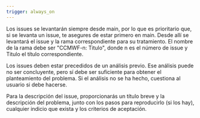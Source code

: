 ```yaml
---
trigger: always_on
---
```


Los issues se levantarán siempre desde main, por lo que es prioritario que, si se levanta un issue, te asegures de estar primero en main. Desde allí se levantará el issue y la rama correspondiente para su tratamiento. El nombre de la rama debe ser "CCMWF-n: Titulo", donde n es el número de issue y Titulo el título correspondiente. 

Los issues deben estar precedidos de un análisis previo. Ese análisis puede no ser concluyente, pero sí debe ser suficiente para obtener el planteamiento del problema. Si el análisis no se ha hecho, cuestiona al usuario si debe hacerse. 

Para la descripción del issue, proporcionarás un título breve y la descripción del problema, junto con los pasos para reproducirlo (si los hay), cualquier indicio que exista y los criterios de aceptación. 